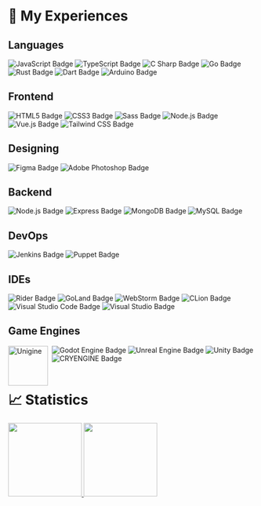 # 🏅 My Experiences
## Languages
![JavaScript Badge](https://img.shields.io/badge/JavaScript-F7DF1E?logo=javascript&logoColor=000&style=flat)
![TypeScript Badge](https://img.shields.io/badge/TypeScript-3178C6?logo=typescript&logoColor=fff&style=flat)
![C Sharp Badge](https://img.shields.io/badge/C%20Sharp-239120?logo=csharp&logoColor=fff&style=flat)
![Go Badge](https://img.shields.io/badge/Go-00ADD8?logo=go&logoColor=fff&style=flat)
![Rust Badge](https://img.shields.io/badge/Rust-000?logo=rust&logoColor=fff&style=flat)
![Dart Badge](https://img.shields.io/badge/Dart-0175C2?logo=dart&logoColor=fff&style=flat)
![Arduino Badge](https://img.shields.io/badge/Arduino-00979D?logo=arduino&logoColor=fff&style=flat)
<br />

## Frontend
![HTML5 Badge](https://img.shields.io/badge/HTML5-E34F26?logo=html5&logoColor=fff&style=flat)
![CSS3 Badge](https://img.shields.io/badge/CSS3-1572B6?logo=css3&logoColor=fff&style=flat)
![Sass Badge](https://img.shields.io/badge/Sass-C69?logo=sass&logoColor=fff&style=flat)
![Node.js Badge](https://img.shields.io/badge/Node.js-393?logo=nodedotjs&logoColor=fff&style=flat)
![Vue.js Badge](https://img.shields.io/badge/Vue.js-4FC08D?logo=vuedotjs&logoColor=fff&style=flat)
![Tailwind CSS Badge](https://img.shields.io/badge/Tailwind%20CSS-06B6D4?logo=tailwindcss&logoColor=fff&style=flat)
<br />

## Designing
![Figma Badge](https://img.shields.io/badge/Figma-F24E1E?logo=figma&logoColor=fff&style=flat)
![Adobe Photoshop Badge](https://img.shields.io/badge/Adobe%20Photoshop-31A8FF?logo=adobephotoshop&logoColor=fff&style=flat)
<br />

## Backend
![Node.js Badge](https://img.shields.io/badge/Node.js-393?logo=nodedotjs&logoColor=fff&style=flat)
![Express Badge](https://img.shields.io/badge/Express-000?logo=express&logoColor=fff&style=flat)
![MongoDB Badge](https://img.shields.io/badge/MongoDB-47A248?logo=mongodb&logoColor=fff&style=flat)
![MySQL Badge](https://img.shields.io/badge/MySQL-4479A1?logo=mysql&logoColor=fff&style=flat)
<br />

## DevOps
![Jenkins Badge](https://img.shields.io/badge/Jenkins-D24939?logo=jenkins&logoColor=fff&style=flat)
![Puppet Badge](https://img.shields.io/badge/Puppet-FFAE1A?logo=puppet&logoColor=fff&style=flat)

## IDEs
![Rider Badge](https://img.shields.io/badge/Rider-000?logo=rider&logoColor=fff&style=flat)
![GoLand Badge](https://img.shields.io/badge/GoLand-000?logo=goland&logoColor=fff&style=flat)
![WebStorm Badge](https://img.shields.io/badge/WebStorm-000?logo=webstorm&logoColor=fff&style=flat)
![CLion Badge](https://img.shields.io/badge/CLion-000?logo=clion&logoColor=fff&style=flat)
<br>
![Visual Studio Code Badge](https://img.shields.io/badge/Visual%20Studio%20Code-007ACC?logo=visualstudiocode&logoColor=fff&style=flat)
![Visual Studio Badge](https://img.shields.io/badge/Visual%20Studio-5C2D91?logo=visualstudio&logoColor=fff&style=flat)


## Game Engines
![Godot Engine Badge](https://img.shields.io/badge/Godot%20Engine-478CBF?logo=godotengine&logoColor=fff&style=flat)
![Unreal Engine Badge](https://img.shields.io/badge/Unreal%20Engine-0E1128?logo=unrealengine&logoColor=fff&style=flat)
![Unity Badge](https://img.shields.io/badge/Unity-FFF?logo=unity&logoColor=000&style=flat)
<img align="left" alt="Unigine" width="81px" src="https://upload.wikimedia.org/wikipedia/commons/thumb/5/5a/Unigine-Logo.png/800px-Unigine-Logo.png" style="padding-right: 5px;"/>
![CRYENGINE Badge](https://img.shields.io/badge/CRYENGINE-000?logo=cryengine&logoColor=fff&style=flat)
<br />
<br />
# 📈 Statistics
<a href="https://github.com/ThePawlow">
  <img height="150em" src="https://github-readme-stats-eight-theta.vercel.app/api?username=ThePawlow&show_icons=true&theme=vue-dark&include_all_commits=true&count_private=true" />
  <img height="150em" src="https://github-readme-stats-eight-theta.vercel.app/api/top-langs/?username=ThePawlow&layout=compact&theme=vue-dark&hide=html" />
</a>
